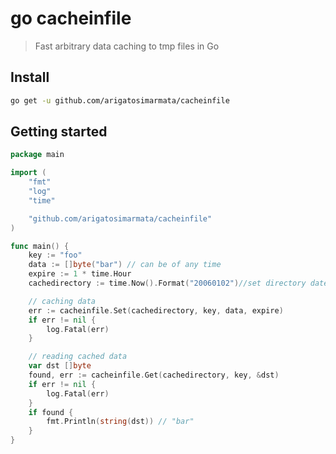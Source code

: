 # go cacheinfile

> Fast arbitrary data caching to tmp files in Go

## Install

```bash
go get -u github.com/arigatosimarmata/cacheinfile
```

## Getting started

```go
package main

import (
	"fmt"
	"log"
	"time"

	"github.com/arigatosimarmata/cacheinfile"
)

func main() {
	key := "foo"
	data := []byte("bar") // can be of any time
	expire := 1 * time.Hour
	cachedirectory := time.Now().Format("20060102")//set directory date or anything

	// caching data
	err := cacheinfile.Set(cachedirectory, key, data, expire)
	if err != nil {
		log.Fatal(err)
	}

	// reading cached data
	var dst []byte
	found, err := cacheinfile.Get(cachedirectory, key, &dst)
	if err != nil {
		log.Fatal(err)
	}
	if found {
		fmt.Println(string(dst)) // "bar"
	}
}
```